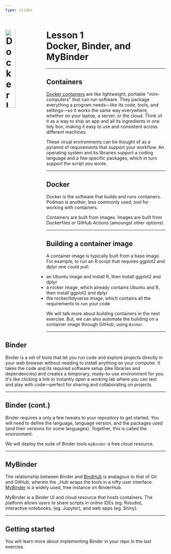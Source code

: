 ```yaml
---
type: slides
---
```


<div><h1><img src="https://logos-world.net/wp-content/uploads/2021/02/Docker-Logo-2017-present.jpg" alt="Docker Logo" width=25% align="left"/> Lesson 1<br>Docker, Binder, and MyBinder</h1></div>

---
## Containers

[Docker containers](https://www.docker.com/resources/what-container/) are like lightweight, portable "mini-computers" that can run software. They package everything a program needs—like its code, tools, and settings—so it works the same way everywhere, whether on your laptop, a server, or the cloud. Think of it as a way to ship an app and all its ingredients in one tidy box, making it easy to use and consistent across different machines.

These virual environments can be thought of as a pyramid of requirements that support your workflow. An operating system and its libraries support a coding language and a few specific packages, which in turn support the script you wrote.

---

## Docker

Docker is the software that builds and runs containers. Podman is another, less commonly used, tool for working with containers.

Containers are built from images. Images are built from Dockerfiles or GitHub Actions (amoungst other options).

---

## Building a container image

A container image is typically built from a base image. For example, to run an R script that requires ggplot2 and dplyr one could pull:

* an Ubuntu image and install R, then install ggplot2 and dplyr
* a rocker image, which already contains Ubuntu and R, then install ggplot2 and dplyr
* the rocker/tidyverse image, which contains all the requirements to run your code

We will talk more about building containers in the next exercise. But, we can also automate the building on a container image through GitHub, using `Binder`.

---

## Binder


Binder is a set of tools that let you run code and explore projects directly in your web browser without needing to install anything on your computer. It takes the code and its required software setup (like libraries and dependencies) and creates a temporary, ready-to-use environment for you. It's like clicking a link to instantly open a working lab where you can test and play with code—perfect for sharing and collaborating on projects.

---

## Binder (cont.)

Binder requires a only a few tweaks to your repository to get started. You will need to define the language, language version, and the packages used (and their versions for some languages). Together, this is called the environment.

We will deploy the suite of Binder tools `myBinder` a free cloud resource.

---

## MyBinder

The relationship between Binder and [BindHub](https://github.com/jupyterhub/binderhub) is analagous to that of Git and GitHub, wherein the _Hub wraps the tools in a nifty user interface. [MyBinder](https://mybinder.org/) is a widely used, free instance on BinderHub.

MyBinder is a Binder UI and cloud resource that hosts containers. The platform allows users to share scripts in online IDEs (eg. Rstudio), interactive notebooks, (eg. Jupyter), and web apps (eg. Shiny).

---

## Getting started

You will learn more about implementing Binder in your repo in the last exercise.
